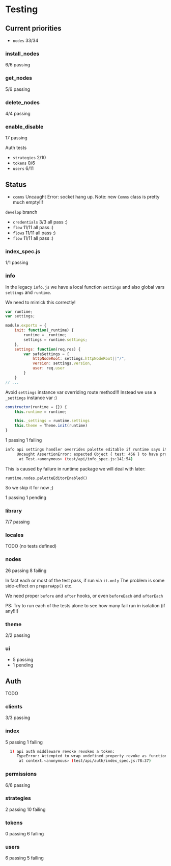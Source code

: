 # Testing

## Current priorities

- `nodes` 33/34

### install_nodes

6/6 passing

### get_nodes

5/6 passing

### delete_nodes

4/4 passing

### enable_disable

17 passing

Auth tests

- `strategies` 2/10
- `tokens` 0/6
- `users` 6/11

## Status

- `comms` Uncaught Error: socket hang up. Note: new `Comms` class is pretty much empty!!!

`develop` branch

- `credentials` 3/3 all pass :)
- `flow` 11/11 all pass :)
- `flows` 11/11 all pass :)
- `flow` 11/11 all pass :)

### index_spec.js

1/1 passing

### info

In the legacy `info.js` we have a local function `settings`
and also global vars `settings` and `runtime`.

We need to mimick this correctly!

```js
var runtime;
var settings;

module.exports = {
    init: function(_runtime) {
        runtime = _runtime;
        settings = runtime.settings;
    },
    settings: function(req,res) {
        var safeSettings = {
            httpNodeRoot: settings.httpNodeRoot||"/",
            version: settings.version,
            user: req.user
        }
    }
// ...
```

Avoid `settings` instance var overriding route method!!!
Instead we use a `_settings` instance var :)

```js
constructor(runtime = {}) {
    this.runtime = runtime;

    this._settings = runtime.settings
    this.theme = Theme.init(runtime)
}
```

1 passing
1 failing

```bash
info api settings handler overrides palette editable if runtime says it is disabled:
     Uncaught AssertionError: expected Object { test: 456 } to have property palette
      at Test.<anonymous> (test/api/info_spec.js:141:54)
```

This is caused by failure in runtime package we will deal with later:

`runtime.nodes.paletteEditorEnabled()`

So we skip it for now ;)

1 passing
1 pending

### library

7/7 passing

### locales

TODO (no tests defined)

### nodes

26 passing
8 failing

In fact each or most  of the test pass, if run via `it.only`
The problem is some side-effect on `prepareApp()` etc.

We need proper `before` and `after` hooks, or even `beforeEach` and `afterEach`

PS: Try to run each of the tests alone to see how many fail run in isolation (if any!!!)

### theme

2/2 passing

### ui

- 5 passing
- 1 pending

## Auth

TODO

### clients

3/3 passing

### index

5 passing
1 failing

```bash
  1) api auth middleware revoke revokes a token:
     TypeError: Attempted to wrap undefined property revoke as function
      at context.<anonymous> (test/api/auth/index_spec.js:78:37)
```

### permissions

6/6 passing

### strategies

2 passing
10 failing

### tokens

0 passing
6 failing

### users

6 passing
5 failing
